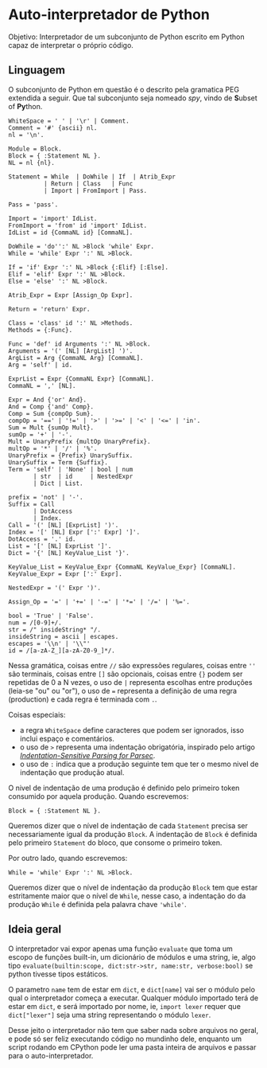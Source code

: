 # Auto-interpretador de Python

Objetivo: Interpretador de um subconjunto de
Python escrito em Python capaz de interpretar
o próprio código.

## Linguagem

O subconjunto de Python em questão é o descrito
pela gramatica PEG extendida a seguir. Que tal
subconjunto seja nomeado _spy_, vindo de **S**ubset of **Py**thon.

```ebnf
WhiteSpace = ' ' | '\r' | Comment.
Comment = '#' {ascii} nl.
nl = '\n'.

Module = Block.
Block = { :Statement NL }.
NL = nl {nl}.

Statement = While  | DoWhile | If  | Atrib_Expr
          | Return | Class   | Func
          | Import | FromImport | Pass.

Pass = 'pass'.

Import = 'import' IdList.
FromImport = 'from' id 'import' IdList.
IdList = id {CommaNL id} [CommaNL].

DoWhile = 'do'':' NL >Block 'while' Expr.
While = 'while' Expr ':' NL >Block.

If = 'if' Expr ':' NL >Block {:Elif} [:Else].
Elif = 'elif' Expr ':' NL >Block.
Else = 'else' ':' NL >Block.

Atrib_Expr = Expr [Assign_Op Expr].

Return = 'return' Expr.

Class = 'class' id ':' NL >Methods.
Methods = {:Func}.

Func = 'def' id Arguments ':' NL >Block.
Arguments = '(' [NL] [ArgList] ')'.
ArgList = Arg {CommaNL Arg} [CommaNL].
Arg = 'self' | id.

ExprList = Expr {CommaNL Expr} [CommaNL].
CommaNL = ',' [NL].

Expr = And {'or' And}.
And = Comp {'and' Comp}.
Comp = Sum {compOp Sum}.
compOp = '==' | '!=' | '>' | '>=' | '<' | '<=' | 'in'.
Sum = Mult {sumOp Mult}.
sumOp = '+' | '-'.
Mult = UnaryPrefix {multOp UnaryPrefix}.
multOp = '*' | '/' | '%'.
UnaryPrefix = {Prefix} UnarySuffix.
UnarySuffix = Term {Suffix}.
Term = 'self' | 'None' | bool | num
       | str  | id     | NestedExpr
       | Dict | List.

prefix = 'not' | '-'.
Suffix = Call
       | DotAccess
       | Index.
Call = '(' [NL] [ExprList] ')'.
Index = '[' [NL] Expr [':' Expr] ']'.
DotAccess = '.' id.
List = '[' [NL] ExprList ']'.
Dict = '{' [NL] KeyValue_List '}'.

KeyValue_List = KeyValue_Expr {CommaNL KeyValue_Expr} [CommaNL].
KeyValue_Expr = Expr [':' Expr].

NestedExpr = '(' Expr ')'.

Assign_Op = '=' | '+=' | '-=' | '*=' | '/=' | '%='.

bool = 'True' | 'False'.
num = /[0-9]+/.
str = /" insideString* "/.
insideString = ascii | escapes.
escapes = '\\n' | '\\"'
id = /[a-zA-Z_][a-zA-Z0-9_]*/.
```

Nessa gramática, coisas entre `//` são expressões regulares,
coisas entre `''` são terminais, coisas entre `[]` são opcionais,
coisas entre `{}` podem ser repetidas de 0 a N vezes,
o uso de `|` representa escolhas entre produções (leia-se "ou" ou "or"),
o uso de `=` representa a definição de uma regra (production) e cada
regra é terminada com `.`.

Coisas especiais:
 - a regra `WhiteSpace` define caracteres que podem
ser ignorados, isso inclui espaço e comentários.
 - o uso de `>` representa uma indentação obrigatória,
inspirado pelo artigo [_Indentation-Sensitive Parsing for Parsec_](https://osa1.net/papers/indentation-sensitive-parsec.pdf).
 - o uso de `:` indica que a produção seguinte tem que ter o mesmo
nivel de indentação que produção atual.

O nivel de indentação de uma produção é definido
pelo primeiro token consumido por aquela produção.
Quando escrevemos:

```ebnf
Block = { :Statement NL }.
```

Queremos dizer que o nível de indentação de cada `Statement`
precisa ser necessariamente igual da produção `Block`.
A indentação de `Block` é definida pelo primeiro `Statement` do bloco,
que consome o primeiro token.

Por outro lado, quando escrevemos:

```ebnf
While = 'while' Expr ':' NL >Block.
```

Queremos dizer que o nível de indentação da produção `Block` tem que estar
estritamente maior que o nível de `While`, nesse caso, a indentação do
da produção `While` é definida pela palavra chave `'while'`.

## Ideia geral

O interpretador vai expor apenas uma função `evaluate`
que toma um escopo de funções built-in, um dicionário de módulos e uma string,
ie, algo tipo `evaluate(builtin:scope, dict:str->str, name:str, verbose:bool)`
se python tivesse tipos estáticos.

O parametro `name` tem de estar em `dict`, e `dict[name]`
vai ser o módulo pelo qual o interpretador começa a executar.
Qualquer módulo importado terá de estar em `dict`,
e será importado por nome, ie, `import lexer` requer que
`dict["lexer"]` seja uma string representando o módulo `lexer`.

Desse jeito o interpretador não tem que saber nada sobre arquivos no geral,
e pode só ser feliz executando código no mundinho dele, enquanto um script
rodando em CPython pode ler uma pasta inteira de arquivos e passar para 
o auto-interpretador.
